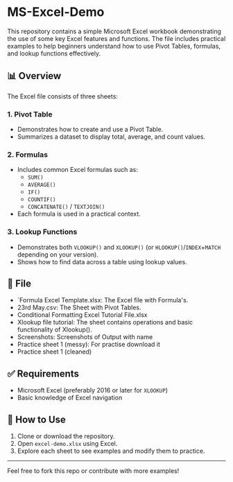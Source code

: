 # MS-Excel-Demo

This repository contains a simple Microsoft Excel workbook demonstrating the use of some key Excel features and functions. The file includes practical examples to help beginners understand how to use Pivot Tables, formulas, and lookup functions effectively.

## 📊 Overview

The Excel file consists of three sheets:

### 1. **Pivot Table**
- Demonstrates how to create and use a Pivot Table.
- Summarizes a dataset to display total, average, and count values.

### 2. **Formulas**
- Includes common Excel formulas such as:
  - `SUM()`
  - `AVERAGE()`
  - `IF()`
  - `COUNTIF()` 
  - `CONCATENATE()` / `TEXTJOIN()`
- Each formula is used in a practical context.

### 3. **Lookup Functions**
- Demonstrates both `VLOOKUP()` and `XLOOKUP()` (or `HLOOKUP()`/`INDEX`+`MATCH` depending on your version).
- Shows how to find data across a table using lookup values.

## 📁 File

- `Formula Excel Template.xlsx:  The Excel file with Formula's.
- 23rd May.csv: The Sheet with Pivot Tables.
- Conditional Formatting Excel Tutorial File.xlsx
- Xlookup file tutorial: The sheet contains operations and basic functionality of Xlookup().
- Screenshots: Screenshots of Output with name
- Practice sheet 1 (messy): For practise download it
- Practice sheet 1 (cleaned)

## ✅ Requirements
- Microsoft Excel (preferably 2016 or later for `XLOOKUP`)
- Basic knowledge of Excel navigation

## 🚀 How to Use
1. Clone or download the repository.
2. Open `excel-demo.xlsx` using Excel.
3. Explore each sheet to see examples and modify them to practice.

---

Feel free to fork this repo or contribute with more examples!
